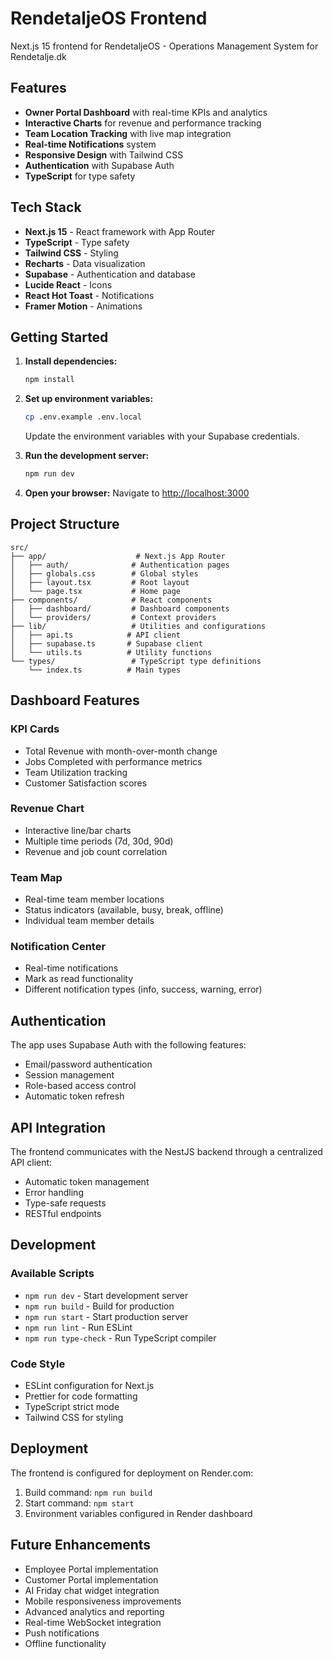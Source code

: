 # RendetaljeOS Frontend

Next.js 15 frontend for RendetaljeOS - Operations Management System for Rendetalje.dk

## Features

- **Owner Portal Dashboard** with real-time KPIs and analytics
- **Interactive Charts** for revenue and performance tracking
- **Team Location Tracking** with live map integration
- **Real-time Notifications** system
- **Responsive Design** with Tailwind CSS
- **Authentication** with Supabase Auth
- **TypeScript** for type safety

## Tech Stack

- **Next.js 15** - React framework with App Router
- **TypeScript** - Type safety
- **Tailwind CSS** - Styling
- **Recharts** - Data visualization
- **Supabase** - Authentication and database
- **Lucide React** - Icons
- **React Hot Toast** - Notifications
- **Framer Motion** - Animations

## Getting Started

1. **Install dependencies:**
   ```bash
   npm install
   ```

2. **Set up environment variables:**
   ```bash
   cp .env.example .env.local
   ```
   
   Update the environment variables with your Supabase credentials.

3. **Run the development server:**
   ```bash
   npm run dev
   ```

4. **Open your browser:**
   Navigate to [http://localhost:3000](http://localhost:3000)

## Project Structure

```
src/
├── app/                    # Next.js App Router
│   ├── auth/              # Authentication pages
│   ├── globals.css        # Global styles
│   ├── layout.tsx         # Root layout
│   └── page.tsx           # Home page
├── components/            # React components
│   ├── dashboard/         # Dashboard components
│   └── providers/         # Context providers
├── lib/                   # Utilities and configurations
│   ├── api.ts            # API client
│   ├── supabase.ts       # Supabase client
│   └── utils.ts          # Utility functions
└── types/                 # TypeScript type definitions
    └── index.ts          # Main types
```

## Dashboard Features

### KPI Cards
- Total Revenue with month-over-month change
- Jobs Completed with performance metrics
- Team Utilization tracking
- Customer Satisfaction scores

### Revenue Chart
- Interactive line/bar charts
- Multiple time periods (7d, 30d, 90d)
- Revenue and job count correlation

### Team Map
- Real-time team member locations
- Status indicators (available, busy, break, offline)
- Individual team member details

### Notification Center
- Real-time notifications
- Mark as read functionality
- Different notification types (info, success, warning, error)

## Authentication

The app uses Supabase Auth with the following features:
- Email/password authentication
- Session management
- Role-based access control
- Automatic token refresh

## API Integration

The frontend communicates with the NestJS backend through a centralized API client:
- Automatic token management
- Error handling
- Type-safe requests
- RESTful endpoints

## Development

### Available Scripts

- `npm run dev` - Start development server
- `npm run build` - Build for production
- `npm run start` - Start production server
- `npm run lint` - Run ESLint
- `npm run type-check` - Run TypeScript compiler

### Code Style

- ESLint configuration for Next.js
- Prettier for code formatting
- TypeScript strict mode
- Tailwind CSS for styling

## Deployment

The frontend is configured for deployment on Render.com:

1. Build command: `npm run build`
2. Start command: `npm start`
3. Environment variables configured in Render dashboard

## Future Enhancements

- Employee Portal implementation
- Customer Portal implementation
- AI Friday chat widget integration
- Mobile responsiveness improvements
- Advanced analytics and reporting
- Real-time WebSocket integration
- Push notifications
- Offline functionality